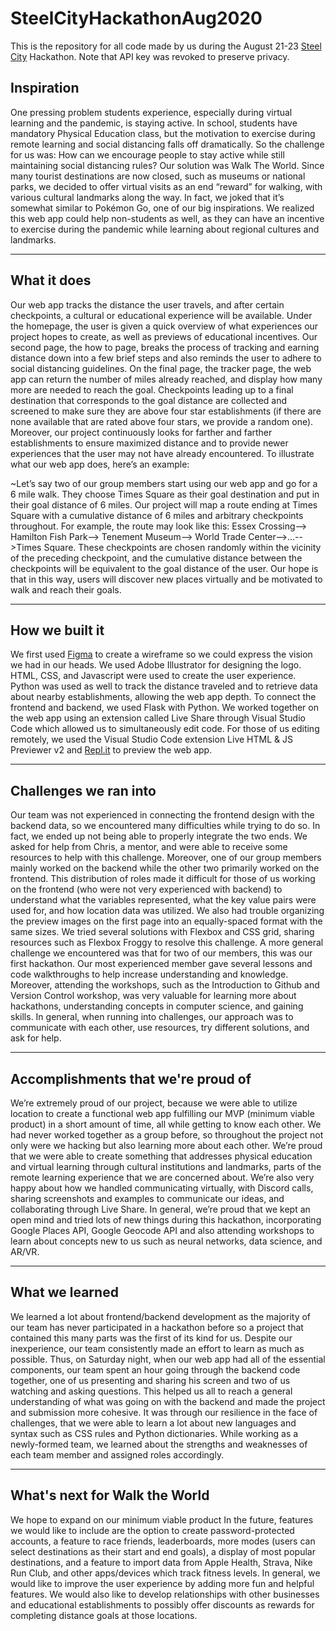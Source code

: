 # SteelCityHackathonAug2020

This is the repository for all code made by us during the August 21-23 [Steel City](https://www.steelcitycodes.org/hackathon.html) Hackathon. Note that API key was revoked to preserve privacy.

## Inspiration
One pressing problem students experience, especially during virtual learning and the pandemic, is staying active. In school, students have mandatory Physical Education class, but the motivation to exercise during remote learning and social distancing falls off dramatically. So the challenge for us was: How can we encourage people to stay active while still maintaining social distancing rules? Our solution was Walk The World. Since many tourist destinations are now closed, such as museums or national parks, we decided to offer virtual visits as an end “reward” for walking, with various cultural landmarks along the way. In fact, we joked that it’s somewhat similar to Pokémon Go, one of our big inspirations. We realized this web app could help non-students as well, as they can have an incentive to exercise during the pandemic while learning about regional cultures and landmarks.
***
## What it does
Our web app tracks the distance the user travels, and after certain checkpoints, a cultural or educational experience will be available. Under the homepage, the user is given a quick overview of what experiences our project hopes to create, as well as previews of educational incentives. Our second page, the how to page, breaks the process of tracking and earning distance down into a few brief steps and also reminds the user to adhere to social distancing guidelines. On the final page, the tracker page, the web app can return the number of miles already reached, and display how many more are needed to reach the goal. Checkpoints leading up to a final destination that corresponds to the goal distance are collected and screened to make sure they are above four star establishments (if there are none available that are rated above four stars, we provide a random one). Moreover, our project continuously looks for farther and farther establishments to ensure maximized distance and to provide newer experiences that the user may not have already encountered. 
To illustrate what our web app does, here’s an example:

~Let’s say two of our group members start using our web app and go for a 6 mile walk. They choose Times Square as their goal destination and put in their goal distance of 6 miles. Our project will map a route ending at Times Square with a cumulative distance of 6 miles and arbitrary checkpoints throughout. For example, the route may look like this: Essex Crossing--> Hamilton Fish Park--> Tenement Museum--> World Trade Center-->...-->Times Square. These checkpoints are chosen randomly within the vicinity of the preceding checkpoint, and the cumulative distance between the checkpoints will be equivalent to the goal distance of the user. Our hope is that in this way, users will discover new places virtually and be motivated to walk and reach their goals.
***
## How we built it

We first used [Figma](https://www.figma.com/) to create a wireframe so we could express the vision we had in our heads. We used Adobe Illustrator for designing the logo. HTML, CSS, and Javascript were used to create the user experience. Python was used as well to track the distance traveled and to retrieve data about nearby establishments, allowing the web app depth. To connect the frontend and backend, we used Flask with Python. We worked together on the web app using an extension called Live Share through Visual Studio Code which allowed us to simultaneously edit code. For those of us editing remotely, we used the Visual Studio Code extension Live HTML & JS Previewer v2 and [Repl.it](https://repl.it/) to preview the web app.
***
## Challenges we ran into
Our team was not experienced in connecting the frontend design with the backend data, so we encountered many difficulties while trying to do so. In fact, we ended up not being able to properly integrate the two ends. We asked for help from Chris, a mentor, and were able to receive some resources to help with this challenge. Moreover, one of our group members mainly worked on the backend while the other two primarily worked on the frontend. This distribution of roles made it difficult for those of us working on the frontend (who were not very experienced with backend) to understand what the variables represented, what the key value pairs were used for, and how location data was utilized.  We also had trouble organizing the preview images on the first page into an equally-spaced format with the same sizes. We tried several solutions with Flexbox and CSS grid, sharing resources such as Flexbox Froggy to resolve this challenge. A more general challenge we encountered was that for two of our members, this was our first hackathon. Our most experienced member gave several lessons and code walkthroughs to help increase understanding and knowledge. Moreover, attending the workshops, such as the Introduction to Github and Version Control workshop, was very valuable for learning more about hackathons, understanding concepts in computer science, and gaining skills. In general, when running into challenges, our approach was to communicate with each other, use resources, try different solutions, and ask for help. 
***
## Accomplishments that we're proud of
We’re extremely proud of our project, because we were able to utilize location to create a functional web app fulfilling our MVP (minimum viable product) in a short amount of time, all while getting to know each other. We had never worked together as a group before, so throughout the project not only were we hacking but also learning more about each other. We’re proud that we were able to create something that addresses physical education and virtual learning through cultural institutions and landmarks, parts of the remote learning experience that we are concerned about. We’re also very happy about how we handled communicating virtually, with Discord calls, sharing screenshots and examples to communicate our ideas, and collaborating through Live Share. In general, we’re proud that we kept an open mind and tried lots of new things during this hackathon, incorporating Google Places API, Google Geocode API and also attending workshops to learn about concepts new to us such as neural networks, data science, and AR/VR.
***
## What we learned
We learned a lot about frontend/backend development as the majority of our team has never participated in a hackathon before so a project that contained this many parts was the first of its kind for us. Despite our inexperience, our team consistently made an effort to learn as much as possible. Thus, on Saturday night, when our web app had all of the essential components, our team spent an hour going through the backend code together, one of us presenting and sharing his screen and two of us watching and asking questions. This helped us all to reach a general understanding of what was going on with the backend and made the project and submission more cohesive. It was through our resilience in the face of challenges, that we were able to learn a lot about new languages and syntax such as CSS rules and Python dictionaries. While working as a newly-formed team, we learned about the strengths and weaknesses of each team member and assigned roles accordingly. 
***
## What's next for Walk the World
We hope to expand on our minimum viable product In the future, features we would like to include are the option to create password-protected accounts, a feature to race friends, leaderboards, more modes (users can select destinations as their start and end goals), a display of most popular destinations, and a feature to import data from Apple Health, Strava, Nike Run Club, and other apps/devices which track fitness levels. In general, we would like to improve the user experience by adding more fun and helpful features. We would also like to develop relationships with other businesses and educational establishments to possibly offer discounts as rewards for completing distance goals at those locations.
